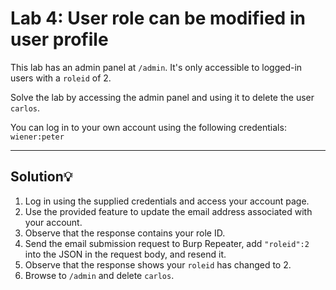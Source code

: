 # Lab 4: User role can be modified in user profile

This lab has an admin panel at `/admin`. It's only accessible to logged-in users with a `roleid` of 2.

Solve the lab by accessing the admin panel and using it to delete the user `carlos`.

You can log in to your own account using the following credentials: `wiener:peter`

---

## **Solution💡**

1. Log in using the supplied credentials and access your account page.
2. Use the provided feature to update the email address associated with your account.
3. Observe that the response contains your role ID.
4. Send the email submission request to Burp Repeater, add `"roleid":2` into the JSON in the request body, and resend it.
5. Observe that the response shows your `roleid` has changed to 2.
6. Browse to `/admin` and delete `carlos`.
